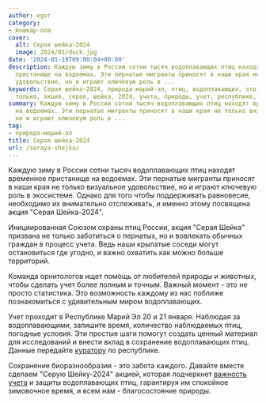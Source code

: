 ```yaml
---
author: egor
category:
- йошкар-ола
cover:
  alt: Серая шейка-2024
  image: 2024/01/duck.jpg
date: '2024-01-19T09:00:04+00:00'
description: Каждую зиму в России сотни тысяч водоплавающих птиц находят временное
  пристанище на водоемах. Эти пернатые мигранты приносят в наши края не только визуальное
  удовольствие, но и играют ключевую роль в ...
keywords: Серая шейка-2024, природа-марий-эл, птиц, водоплавающих, это, россии, наши,
  только, акция, серая, шейка, 2024, учета, природы, учет, республике, время
summary: Каждую зиму в России сотни тысяч водоплавающих птиц находят временное пристанище
  на водоемах. Эти пернатые мигранты приносят в наши края не только визуальное удовольствие,
  но и играют ключевую роль в ...
tag:
- природа-марий-эл
title: Серая шейка-2024
url: /seraya-shejka/
---
```


Каждую зиму в России сотни тысяч водоплавающих птиц находят временное пристанище на водоемах. Эти пернатые мигранты приносят в наши края не только визуальное удовольствие, но и играют ключевую роль в экосистеме. Однако для того чтобы поддерживать равновесие, необходимо их внимательно отслеживать, и именно этому посвящена акция "Серая Шейка-2024".

Инициированная Союзом охраны птиц России, акция "Серая Шейка" призвана не только заботиться о пернатых, но и вовлекать обычных граждан в процесс учета. Ведь наши крылатые соседи могут остановиться где угодно, и важно охватить как можно больше территорий.

Команда орнитологов ищет помощь от любителей природы и животных, чтобы сделать учет более полным и точным. Важный момент \- это не просто статистика. Это возможность каждому из нас поближе познакомиться с удивительным миром водоплавающих.

Учет проходит в Республике Марий Эл 20 и 21 января. Наблюдая за водоплавающими, запишите время, количество наблюдаемых птиц, погодные условия. Эти простые шаги помогут создать ценный материал для исследований и внести вклад в сохранение водоплавающих птиц. Данные передайте [куратору](https://vk.com/ksenia_pushkareva) по республике.

Сохранение биоразнообразия \- это забота каждого. Давайте вместе сделаем "Серую Шейку-2024" акцией, которая подчеркнет [важность учета](/ohota-v-marij-el/) и защиты водоплавающих птиц, гарантируя им спокойное зимовочное время, и всем нам \- благосостояние природы.
